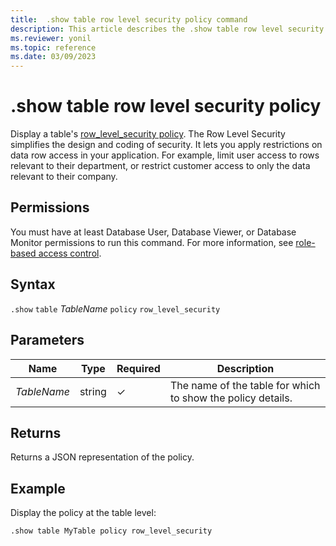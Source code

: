 ```yaml
---
title:  .show table row level security policy command
description: This article describes the .show table row level security policy command in Azure Data Explorer.
ms.reviewer: yonil
ms.topic: reference
ms.date: 03/09/2023
---
```

# .show table row level security policy

Display a table's [row_level_security policy](rowlevelsecuritypolicy.md). The Row Level Security simplifies the design and coding of security. It lets you apply restrictions on data row access in your application. For example, limit user access to rows relevant to their department, or restrict customer access to only the data relevant to their company.

## Permissions

You must have at least Database User, Database Viewer, or Database Monitor permissions to run this command. For more information, see [role-based access control](access-control/role-based-access-control.md).

## Syntax

`.show` `table` *TableName* `policy` `row_level_security` 

## Parameters

|Name|Type|Required|Description|
|--|--|--|--|
|*TableName*|string|&check;|The name of the table for which to show the policy details.|

## Returns

Returns a JSON representation of the policy.

## Example

Display the policy at the table level:

```kusto
.show table MyTable policy row_level_security
```

